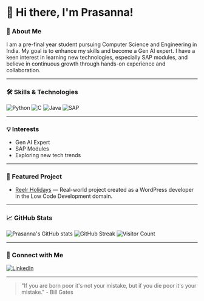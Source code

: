 # 👋 Hi there, I'm Prasanna!

### 🚀 About Me
I am a pre-final year student pursuing Computer Science and Engineering in India. My goal is to enhance my skills and become a Gen AI expert. I have a keen interest in learning new technologies, especially SAP modules, and believe in continuous growth through hands-on experience and collaboration.

---

### 🛠️ Skills & Technologies

![Python](https://img.shields.io/badge/Python-3776AB?style=for-the-badge&logo=python&logoColor=white)
![C](https://img.shields.io/badge/C-00599C?style=for-the-badge&logo=c&logoColor=white)
![Java](https://img.shields.io/badge/Java-007396?style=for-the-badge&logo=java&logoColor=white)
![SAP](https://img.shields.io/badge/SAP-Basics-0FAAFF?style=for-the-badge)

---

### 💡 Interests

- Gen AI Expert
- SAP Modules
- Exploring new tech trends

---

### 📌 Featured Project

- [Reelr Holidays](https://reelrholidays.com/) — Real-world project created as a WordPress developer in the Low Code Development domain.

---

### 📈 GitHub Stats

![Prasanna's GitHub stats](https://github-readme-stats.vercel.app/api?username=prasanna-genai&show_icons=true&theme=radical)
![GitHub Streak](https://github-readme-streak-stats.herokuapp.com/?user=prasanna-genai&theme=radical)
![Visitor Count](https://komarev.com/ghpvc/?username=prasanna-genai&style=flat-square)

---

### 🤝 Connect with Me

[![LinkedIn](https://img.shields.io/badge/LinkedIn-blue?style=flat-square&logo=linkedin)](https://www.linkedin.com/in/prasanna-malarvizhi)

---

> "If you are born poor it's not your mistake, but if you die poor it's your mistake." - Bill Gates